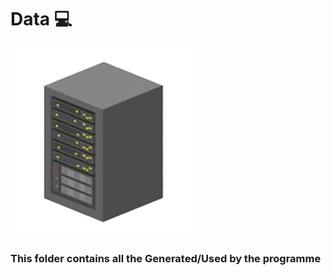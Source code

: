 # Data 💻
![Server Image](../Assets/data.png)

### This folder contains all the Generated/Used by the programme